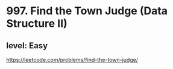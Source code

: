 # 997. Find the Town Judge (Data Structure II)
## level: Easy

https://leetcode.com/problems/find-the-town-judge/
